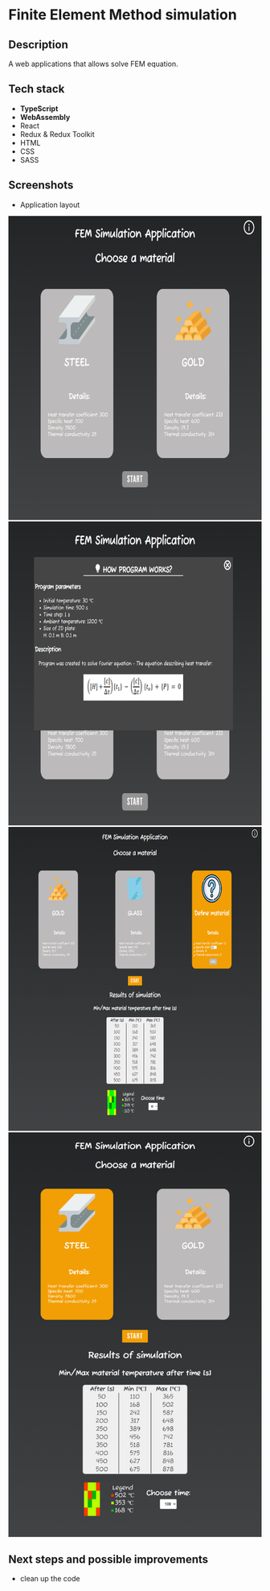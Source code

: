 # Finite Element Method simulation

## Description
A web applications that allows solve FEM equation.

## Tech stack
- **TypeScript**
- **WebAssembly**
- React
- Redux & Redux Toolkit 
- HTML
- CSS 
- SASS

## Screenshots

- Application layout


<img src="/images/scr1.png"  width="523" height="604" />
<img src="/images/scr2.png"  width="523" height="604" />
<img src="/images/scr4.png"  width="523" height="604" />
<img src="/images/scr3.png"  width="523" height="804" />


## Next steps and possible improvements 
- clean up the code

